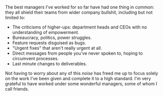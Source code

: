 The best managers I've worked for so far have had one thing in common: they all shield their teams from wider company bullshit, including but not limited to:

- The criticisms of higher-ups: department heads and CEOs with no understanding of empowerment.
- Bureaucracy, politics, power struggles.
- Feature requests disguised as bugs.
- "Urgent fixes" that aren't really urgent at all.
- Direct messages from people you've never spoken to, hoping to circumvent processes.
- Last minute changes to deliverables.

Not having to worry about any of this _noise_ has freed me up to focus solely on the work I've been given and complete it to a high standard. I'm very grateful to have worked under some wonderful managers, some of whom I call friends.